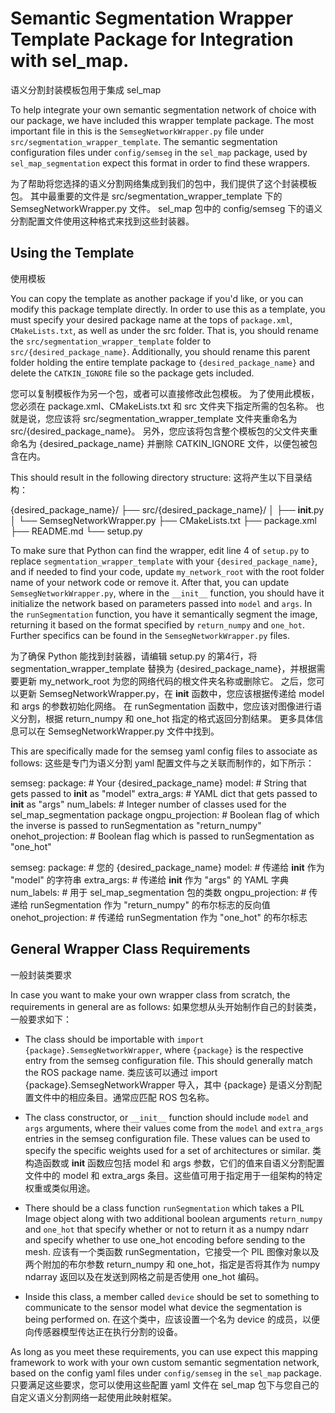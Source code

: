 # Semantic Segmentation Wrapper Template Package for Integration with sel_map.
  语义分割封装模板包用于集成 sel_map

  To help integrate your own semantic segmentation network of choice with our package, we have included this wrapper template package.
  The most important file in this is the `SemsegNetworkWrapper.py` file under `src/segmentation_wrapper_template`.
  The semantic segmentation configuration files under `config/semseg` in the `sel_map` package, used by `sel_map_segmentation` expect this format in order to find these wrappers.

  为了帮助将您选择的语义分割网络集成到我们的包中，我们提供了这个封装模板包。
  其中最重要的文件是 src/segmentation_wrapper_template 下的 SemsegNetworkWrapper.py 文件。
  sel_map 包中的 config/semseg 下的语义分割配置文件使用这种格式来找到这些封装器。

## Using the Template
   使用模板
   
  You can copy the template as another package if you'd like, or you can modify this package template directly.
  In order to use this as a template, you must specify your desired package name at the tops of `package.xml`, `CMakeLists.txt`, as well as under the src folder.
  That is, you should rename the `src/segmentation_wrapper_template` folder to `src/{desired_package_name}`.
  Additionally, you should rename this parent folder holding the entire template package to `{desired_package_name}` and delete the `CATKIN_IGNORE` file so the package gets included.

  您可以复制模板作为另一个包，或者可以直接修改此包模板。
  为了使用此模板，您必须在 package.xml、CMakeLists.txt 和 src 文件夹下指定所需的包名称。
  也就是说，您应该将 src/segmentation_wrapper_template 文件夹重命名为 src/{desired_package_name}。
  另外，您应该将包含整个模板包的父文件夹重命名为 {desired_package_name} 并删除 CATKIN_IGNORE 文件，以便包被包含在内。
  
  This should result in the following directory structure:
  这将产生以下目录结构：

  {desired_package_name}/
  ├── src/{desired_package_name}/
  │   ├── __init__.py
  │   └── SemsegNetworkWrapper.py
  ├── CMakeLists.txt
  ├── package.xml
  ├── README.md
  └── setup.py

  To make sure that Python can find the wrapper, edit line 4 of `setup.py` to replace `segmentation_wrapper_template` with your `{desired_package_name}`, and if needed to find your code, update `my_network_root` with the root folder name of your network code or remove it.
  After that, you can update `SemsegNetworkWrapper.py`, where in the `__init__` function, you should have it initialize the network based on parameters passed into `model` and `args`.
  In the `runSegmentation` function, you have it semantically segment the image, returning it based on the format specified by `return_numpy` and `one_hot`.
  Further specifics can be found in the `SemsegNetworkWrapper.py` files.

  为了确保 Python 能找到封装器，请编辑 setup.py 的第4行，将 segmentation_wrapper_template 替换为 {desired_package_name}，并根据需要更新 my_network_root 为您的网络代码的根文件夹名称或删除它。
  之后，您可以更新 SemsegNetworkWrapper.py，在 __init__ 函数中，您应该根据传递给 model 和 args 的参数初始化网络。
  在 runSegmentation 函数中，您应该对图像进行语义分割，根据 return_numpy 和 one_hot 指定的格式返回分割结果。
  更多具体信息可以在 SemsegNetworkWrapper.py 文件中找到。


  This are specifically made for the semseg yaml config files to associate as follows:
  这些是专门为语义分割 yaml 配置文件与之关联而制作的，如下所示：

  semseg:
    package: # Your {desired_package_name}
    model: # String that gets passed to __init__ as "model"
    extra_args: # YAML dict that gets passed to __init__ as "args"
    num_labels: # Integer number of classes used for the sel_map_segmentation package
    ongpu_projection: # Boolean flag of which the inverse is passed to runSegmentation as "return_numpy"
    onehot_projection: # Boolean flag which is passed to runSegmentation as "one_hot"
  
  semseg:
    package:              # 您的 {desired_package_name}
    model:                # 传递给 __init__ 作为 "model" 的字符串
    extra_args:           # 传递给 __init__ 作为 "args" 的 YAML 字典
    num_labels:           # 用于 sel_map_segmentation 包的类数
    ongpu_projection:     # 传递给 runSegmentation 作为 "return_numpy" 的布尔标志的反向值
    onehot_projection:    # 传递给 runSegmentation 作为 "one_hot" 的布尔标志

## General Wrapper Class Requirements
   一般封装类要求

  In case you want to make your own wrapper class from scratch, the requirements in general are as follows:
  如果您想从头开始制作自己的封装类，一般要求如下：

  * The class should be importable with `import {package}.SemsegNetworkWrapper`, where `{package}` is the respective entry from the semseg configuration file. This should generally match the ROS package name.
  类应该可以通过 import {package}.SemsegNetworkWrapper 导入，其中 {package} 是语义分割配置文件中的相应条目。通常应匹配 ROS 包名称。

  * The class constructor, or `__init__` function should include `model` and `args` arguments, where their values come from the `model` and `extra_args` entries in the semseg configuration file. These values can be used to specify the specific weights used for a set of architectures or similar.
  类构造函数或 __init__ 函数应包括 model 和 args 参数，它们的值来自语义分割配置文件中的 model 和 extra_args 条目。这些值可用于指定用于一组架构的特定权重或类似用途。

  * There should be a class function `runSegmentation` which takes a PIL Image object along with two additional boolean arguments `return_numpy` and `one_hot` that specify whether or not to return it as a numpy ndarr and specify whether to use one_hot encoding before sending to the mesh.
  应该有一个类函数 runSegmentation，它接受一个 PIL 图像对象以及两个附加的布尔参数 return_numpy 和 one_hot，指定是否将其作为 numpy ndarray 返回以及在发送到网格之前是否使用 one_hot 编码。

  * Inside this class, a member called `device` should be set to something to communicate to the sensor model what device the segmentation is being performed on.
  在这个类中，应该设置一个名为 device 的成员，以便向传感器模型传达正在执行分割的设备。

  As long as you meet these requirements, you can use expect this mapping framework to work with your own custom semantic segmentation network, based on the config yaml files under `config/semseg` in the `sel_map` package.
  只要满足这些要求，您可以使用这些配置 yaml 文件在 sel_map 包下与您自己的自定义语义分割网络一起使用此映射框架。
